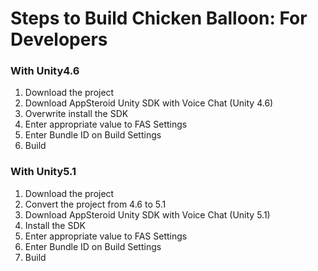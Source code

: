 # Steps to Build Chicken Balloon: For Developers


### With Unity4.6
1. Download the project
2. Download AppSteroid Unity SDK with Voice Chat (Unity 4.6)
3. Overwrite install the SDK
4. Enter appropriate value to FAS Settings
5. Enter Bundle ID on Build Settings
6. Build

### With Unity5.1
1. Download the project
2. Convert the project from 4.6 to 5.1
3. Download AppSteroid Unity SDK with Voice Chat (Unity 5.1)
4. Install the SDK
5. Enter appropriate value to FAS Settings
6. Enter Bundle ID on Build Settings
7. Build